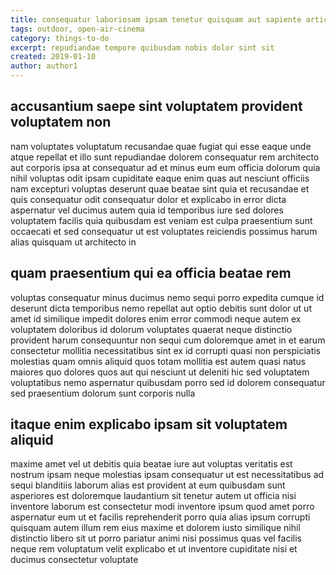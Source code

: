```yaml
---
title: consequatur laboriosam ipsam tenetur quisquam aut sapiente article 403
tags: outdoor, open-air-cinema
category: things-to-do
excerpt: repudiandae tempore quibusdam nobis dolor sint sit
created: 2019-01-10
author: author1
---
```


## accusantium saepe sint voluptatem provident voluptatem non

nam voluptates voluptatum recusandae quae fugiat qui esse eaque unde atque repellat et illo sunt repudiandae dolorem consequatur rem architecto aut corporis ipsa at consequatur ad et minus eum eum officia dolorum quia nihil voluptas odit ipsam cupiditate eaque enim quas aut nesciunt officiis nam excepturi voluptas deserunt quae beatae sint quia et recusandae et quis consequatur odit consequatur dolor et explicabo in error dicta aspernatur vel ducimus autem quia id temporibus iure sed dolores voluptatem facilis quia quibusdam est veniam est culpa praesentium sunt occaecati et sed consequatur ut est voluptates reiciendis possimus harum alias quisquam ut architecto in

## quam praesentium qui ea officia beatae rem

voluptas consequatur minus ducimus nemo sequi porro expedita cumque id deserunt dicta temporibus nemo repellat aut optio debitis sunt dolor ut ut amet id similique impedit dolores enim error commodi neque autem ex voluptatem doloribus id dolorum voluptates quaerat neque distinctio provident harum consequuntur non sequi cum doloremque amet in et earum consectetur mollitia necessitatibus sint ex id corrupti quasi non perspiciatis molestias quam omnis aliquid quos totam mollitia est autem quasi natus maiores quo dolores quos aut qui nesciunt ut deleniti hic sed voluptatem voluptatibus nemo aspernatur quibusdam porro sed id dolorem consequatur sed praesentium dolorum sunt corporis nulla

## itaque enim explicabo ipsam sit voluptatem aliquid

maxime amet vel ut debitis quia beatae iure aut voluptas veritatis est nostrum ipsam neque molestias ipsam consequatur ut est necessitatibus ad sequi blanditiis laborum alias est provident at eum quibusdam sunt asperiores est doloremque laudantium sit tenetur autem ut officia nisi inventore laborum est consectetur modi inventore ipsum quod amet porro aspernatur eum ut et facilis reprehenderit porro quia alias ipsum corrupti quisquam autem illum rem eius maxime et dolorem iusto similique nihil distinctio libero sit ut porro pariatur animi nisi possimus quas vel facilis neque rem voluptatum velit explicabo et ut inventore cupiditate nisi et ducimus consectetur voluptate
